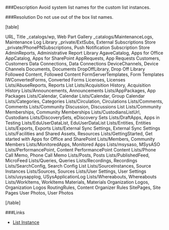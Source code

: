 ﻿<properties 
	pageTitle="RESP515403: Avoid system list names for list instance" 
    pageName="resp515403"
    parentPageId="xml"
/>

###Description
Avoid system list names for the custom list instances.

###Resolution
Do not use out of the box list names.

[table]

URL, Title
_catalogs/wp, Web Part Gallery
_catalogs/MaintenanceLogs, Maintenance Log Library
_private/ExtSubs, External Subscriptions Store
_private/PhonePNSubscriptions, Push Notification Subscription Store
AdminReports, Administrative Report Library
AgaveCatalog, Apps for Office
AppCatalog, Apps for SharePoint
AppRequests, App Requests
Customers, Customers
Data Connections, Data Connections
DeviceChannels, Device Channels
Documents, Documents
DropOffLibrary, Drop Off Library
Followed Content, Followed Content
FormServerTemplates, Form Templates
IWConvertedForms, Converted Forms
Licenses, Licenses
Lists/AbuseReports, Reports List
Lists/Acquisition History, Acquisition History
Lists/Announcements, Announcements
Lists/AppPackages, App Packages
Lists/Calendar, Calendar
Lists/Calendar, Group Calendar
Lists/Categories, Categories
Lists/Circulation, Circulations
Lists/Comments, Comments
Lists/Community Discussion, Discussions List
Lists/Community Memberships, Community Memberships
Lists/CustodiansListUrl, Custodians
Lists/DiscoverySets, eDiscovery Sets
Lists/DraftApps, Apps in Testing
Lists/EduUserDataList, EduUserDataList
Lists/Entities, Entities
Lists/Exports, Exports
Lists/External Sync Settings, External Sync Settings
Lists/Facilities and Shared Assets, Resources
Lists/GettingStarted, Get started with Apps for Office and SharePoint
Lists/Members, Community Members
Lists/MonitoredApps, Monitored Apps
Lists/msysaso, MSysASO
Lists/PerformancePoint, Content PerformancePoint Content
Lists/Phone Call Memo, Phone Call Memo
Lists/Posts, Posts
Lists/PublishedFeed, MicroFeed
Lists/Queries, Queries
Lists/Recordings, Recordings
Lists/SearchConfig, Search Config List
Lists/SourceInstances, Source Instances
Lists/Sources, Sources
Lists/User Settings, User Settings
Lists/usysapplog, USysApplicationLog
Lists/Whereabouts, Whereabouts
Lists/WorkItems, WorkItems
Materials, Materials
Organization Logos, Organization Logos
RoutingRules, Content Organizer Rules
SitePages, Site Pages
User Photos, User Photos

[/table]


###Links
- [List Instance](http://msdn.microsoft.com/en-us/library/office/ms469947(v=office.14).aspx)